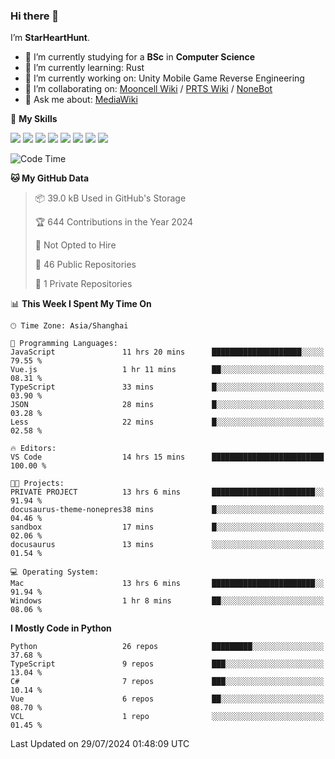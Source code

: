 ### Hi there 👋

I’m **StarHeartHunt**.

- 🏫 I’m currently studying for a **BSc** in **Computer Science**
- 🌱 I’m currently learning: Rust
- 🔭 I’m currently working on: Unity Mobile Game Reverse Engineering
- 👯 I’m collaborating on: [Mooncell Wiki](https://fgo.wiki/) / [PRTS Wiki](http://prts.wiki/) / [NoneBot](https://github.com/nonebot)
- 💬 Ask me about: [MediaWiki](https://www.mediawiki.org)

🌟 **My Skills**

![](https://img.shields.io/badge/-Python-3e74a2?style=flat-square&logo=Python&logoColor=fff)
![](https://img.shields.io/badge/-Node.js-339933?style=flat-square&logo=node.js&logoColor=fff)
![](https://img.shields.io/badge/-Vue-4fc08d?style=flat-square&logo=vue.js&logoColor=fff)
![](https://img.shields.io/badge/-React-2d98ce?style=flat-square&logo=React&logoColor=fff)
![](https://img.shields.io/badge/-TypeScript-3178C6?style=flat-square&logo=TypeScript&logoColor=fff)
![](https://img.shields.io/badge/-Docker-2496ED?style=flat-square&logo=Docker&logoColor=fff)
![](https://img.shields.io/badge/-Linux-000000?style=flat-square&logo=Linux&logoColor=fff)
![](https://img.shields.io/badge/-Dotnet-512bd4?style=flat-square&logo=.net&logoColor=fff)

<!--START_SECTION:waka-->
![Code Time](http://img.shields.io/badge/Code%20Time-1%2C249%20hrs%2055%20mins-blue)

**🐱 My GitHub Data** 

> 📦 39.0 kB Used in GitHub's Storage 
 > 
> 🏆 644 Contributions in the Year 2024
 > 
> 🚫 Not Opted to Hire
 > 
> 📜 46 Public Repositories 
 > 
> 🔑 1 Private Repositories 
 > 
📊 **This Week I Spent My Time On** 

```text
🕑︎ Time Zone: Asia/Shanghai

💬 Programming Languages: 
JavaScript               11 hrs 20 mins      ████████████████████░░░░░   79.55 % 
Vue.js                   1 hr 11 mins        ██░░░░░░░░░░░░░░░░░░░░░░░   08.31 % 
TypeScript               33 mins             █░░░░░░░░░░░░░░░░░░░░░░░░   03.90 % 
JSON                     28 mins             █░░░░░░░░░░░░░░░░░░░░░░░░   03.28 % 
Less                     22 mins             █░░░░░░░░░░░░░░░░░░░░░░░░   02.58 % 

🔥 Editors: 
VS Code                  14 hrs 15 mins      █████████████████████████   100.00 % 

🐱‍💻 Projects: 
PRIVATE PROJECT          13 hrs 6 mins       ███████████████████████░░   91.94 % 
docusaurus-theme-nonepres38 mins             █░░░░░░░░░░░░░░░░░░░░░░░░   04.46 % 
sandbox                  17 mins             █░░░░░░░░░░░░░░░░░░░░░░░░   02.06 % 
docusaurus               13 mins             ░░░░░░░░░░░░░░░░░░░░░░░░░   01.54 % 

💻 Operating System: 
Mac                      13 hrs 6 mins       ███████████████████████░░   91.94 % 
Windows                  1 hr 8 mins         ██░░░░░░░░░░░░░░░░░░░░░░░   08.06 % 
```

**I Mostly Code in Python** 

```text
Python                   26 repos            █████████░░░░░░░░░░░░░░░░   37.68 % 
TypeScript               9 repos             ███░░░░░░░░░░░░░░░░░░░░░░   13.04 % 
C#                       7 repos             ███░░░░░░░░░░░░░░░░░░░░░░   10.14 % 
Vue                      6 repos             ██░░░░░░░░░░░░░░░░░░░░░░░   08.70 % 
VCL                      1 repo              ░░░░░░░░░░░░░░░░░░░░░░░░░   01.45 % 
```




 Last Updated on 29/07/2024 01:48:09 UTC
<!--END_SECTION:waka-->
